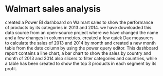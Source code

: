 # Walmart sales analysis
created a Power BI dashboard on Walmart sales to show the performance of products by its categories in 2013 and 2014.
we have downloaded this data source from an open-source project where we have changed the name and a few changes in column metrics.
created a few quick Dax measurers to calculate the sales of 2013 and 2014 by month and created a new month table from the date column by using the power query editor.
This dashboard report contains a line chart, a bar chart to show the sales by country and month of 2013 and 2014 also slicers to filter categories and countries, while a table has been created to show the top 3 products in each segment by its profit.
